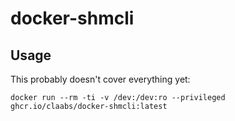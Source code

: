 # docker-shmcli

## Usage

This probably doesn't cover everything yet:

`docker run --rm -ti -v /dev:/dev:ro --privileged ghcr.io/claabs/docker-shmcli:latest`

